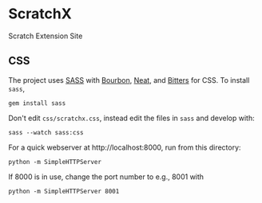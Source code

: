 # ScratchX
Scratch Extension Site


## CSS
The project uses [SASS][] with [Bourbon][], [Neat][], and [Bitters][] for CSS.
To install `sass`,

    gem install sass

Don't edit `css/scratchx.css`, instead edit the files in `sass` and develop with:

    sass --watch sass:css

For a quick webserver at http://localhost:8000, run from this directory:

    python -m SimpleHTTPServer

If 8000 is in use, change the port number to e.g., 8001 with

	python -m SimpleHTTPServer 8001

[SASS]: http://sass-lang.com/
[Bourbon]: http://bourbon.io/
[Neat]: http://neat.bourbon.io/
[Bitters]: http://bitters.bourbon.io/
